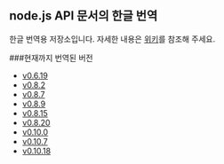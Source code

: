 node.js API 문서의 한글 번역
---

한글 번역용 저장소입니다. 
자세한 내용은 [위키](https://github.com/outsideris/node/wiki/translate-Korean)를 참조해 주세요.

###현재까지 번역된 버전

* [v0.6.19](https://github.com/outsideris/node/tree/v0.6.19-ko)
* [v0.8.2](https://github.com/outsideris/node/tree/v0.8.2-ko)
* [v0.8.7](https://github.com/outsideris/node/tree/v0.8.7-ko)
* [v0.8.9](https://github.com/outsideris/node/tree/v0.8.9-ko)
* [v0.8.15](https://github.com/outsideris/node/tree/v0.8.15-ko)
* [v0.8.20](https://github.com/outsideris/node/tree/v0.8.20-ko)
* [v0.10.0](https://github.com/outsideris/node/tree/v0.10.0-ko)
* [v0.10.7](https://github.com/outsideris/node/tree/v0.10.7-ko)
* [v0.10.18](https://github.com/outsideris/node/tree/v0.10.18-ko)
